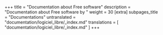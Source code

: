 +++
title = "Documentation about Free software"
description = "Documentation about Free software by "
weight = 30
[extra]
subpages_title = "Documentations"
untranslated = "documentation/logiciel_libre/_index.md"
translations = [
    "documentation/logiciel_libre/_index.md"
]
+++
